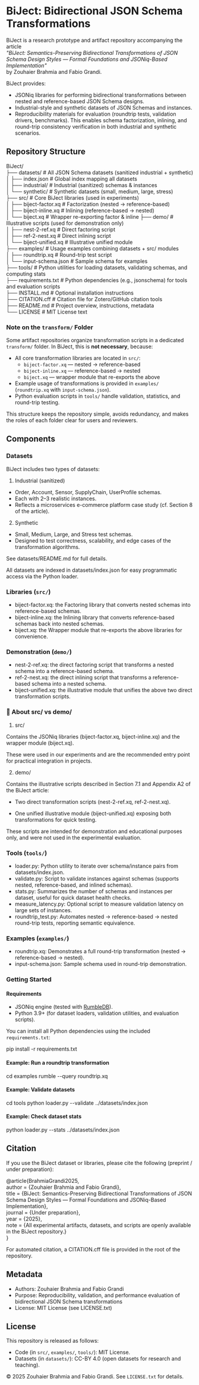 # BiJect: Bidirectional JSON Schema Transformations

BiJect is a research prototype and artifact repository accompanying the article  
*"BiJect: Semantics-Preserving Bidirectional Transformations of JSON Schema Design Styles — Formal Foundations and JSONiq-Based Implementation"*  
by Zouhaier Brahmia and Fabio Grandi.  

BiJect provides:
- JSONiq libraries for performing bidirectional transformations between nested and reference-based JSON Schema designs.
- Industrial-style and synthetic datasets of JSON Schemas and instances.
- Reproducibility materials for evaluation (roundtrip tests, validation drivers, benchmarks).
This enables schema factorization, inlining, and round-trip consistency verification in both industrial and synthetic scenarios.

## Repository Structure

BiJect/  
  ├── datasets/                  # All JSON Schema datasets (sanitized industrial + synthetic)  
  │     ├── index.json           # Global index mapping all datasets  
  │     ├── industrial/          # Industrial (sanitized) schemas & instances  
  │     └── synthetic/           # Synthetic datasets (small, medium, large, stress)  
  ├── src/                       # Core BiJect libraries (used in experiments)  
  │     ├── biject-factor.xq     # Factorization (nested → reference-based)  
  │     ├── biject-inline.xq     # Inlining (reference-based → nested)  
  │     └── biject.xq            # Wrapper re-exporting factor & inline
  ├── demo/                      # Illustrative scripts (used for demonstration only)  
  │     ├── nest-2-ref.xq        # Direct factoring script  
  │     ├── ref-2-nest.xq        # Direct inlining script  
  │     └── biject-unified.xq    # Illustrative unified module  
  ├── examples/                  # Usage examples combining datasets + src/ modules  
  │     ├── roundtrip.xq         # Round-trip test script  
  │     └── input-schema.json    # Sample schema for examples  
  ├── tools/                     # Python utilities for loading datasets, validating schemas, and computing stats  
  ├── requirements.txt           # Python dependencies (e.g., jsonschema) for tools and evaluation scripts  
  ├── INSTALL.md                 # Optional installation instructions  
  ├── CITATION.cff               # Citation file for Zotero/GitHub citation tools  
  ├── README.md                  # Project overview, instructions, metadata  
  └── LICENSE                    # MIT License text  


### Note on the `transform/` Folder

Some artifact repositories organize transformation scripts in a dedicated `transform/` folder. In BiJect, this is **not necessary**, because:

- All core transformation libraries are located in `src/`:
  - `biject-factor.xq` — nested → reference-based  
  - `biject-inline.xq` — reference-based → nested  
  - `biject.xq` — wrapper module that re-exports the above  
- Example usage of transformations is provided in `examples/` (`roundtrip.xq` with `input-schema.json`).  
- Python evaluation scripts in `tools/` handle validation, statistics, and round-trip testing.

This structure keeps the repository simple, avoids redundancy, and makes the roles of each folder clear for users and reviewers.


## Components

### Datasets

BiJect includes two types of datasets:

1. Industrial (sanitized)
- Order, Account, Sensor, SupplyChain, UserProfile schemas.
- Each with 2–3 realistic instances.
- Reflects a microservices e-commerce platform case study (cf. Section 8 of the article).

2. Synthetic
- Small, Medium, Large, and Stress test schemas.
- Designed to test correctness, scalability, and edge cases of the transformation algorithms.

See datasets/README.md for full details.

All datasets are indexed in datasets/index.json for easy programmatic access via the Python loader.


### Libraries (`src/`)
- biject-factor.xq: the Factoring library that converts nested schemas into reference-based schemas.
- biject-inline.xq: the Inlining library that converts reference-based schemas back into nested schemas.
- biject.xq: the Wrapper module that re-exports the above libraries for convenience.

### Demonstration (`demo/`)
- nest-2-ref.xq: the direct factoring script that transforms a nested schema into a reference-based schema.
- ref-2-nest.xq: the direct inlining script that transforms a reference-based schema into a nested schema.
- biject-unified.xq: the illustrative module that unifies the above two direct transformation scripts.

### 🔹 About src/ vs demo/

1. src/

Contains the JSONiq libraries (biject-factor.xq, biject-inline.xq) and the wrapper module (biject.xq).

These were used in our experiments and are the recommended entry point for practical integration in projects.

2. demo/

Contains the illustrative scripts described in Section 7.1 and Appendix A2 of the BiJect article:

- Two direct transformation scripts (nest-2-ref.xq, ref-2-nest.xq).

- One unified illustrative module (biject-unified.xq) exposing both transformations for quick testing.

These scripts are intended for demonstration and educational purposes only, and were not used in the experimental evaluation.


### Tools (`tools/`)
- loader.py: Python utility to iterate over schema/instance pairs from datasets/index.json.
- validate.py: Script to validate instances against schemas (supports nested, reference-based, and inlined schemas).
- stats.py: Summarizes the number of schemas and instances per dataset, useful for quick dataset health checks.
- measure_latency.py: Optional script to measure validation latency on large sets of instances.
- roundtrip_test.py: Automates nested → reference-based → nested round-trip tests, reporting semantic equivalence.

### Examples (`examples/`)
- roundtrip.xq: Demonstrates a full round-trip transformation (nested → reference-based → nested).
- input-schema.json: Sample schema used in round-trip demonstration.

### Getting Started

#### Requirements
- JSONiq engine (tested with [RumbleDB](https://rumbledb.org/)).
- Python 3.9+ (for dataset loaders, validation utilities, and evaluation scripts).

You can install all Python dependencies using the included `requirements.txt`:

pip install -r requirements.txt

#### Example: Run a roundtrip transformation

cd examples
rumble --query roundtrip.xq

#### Example: Validate datasets
cd tools
python loader.py --validate ../datasets/index.json

#### Example: Check dataset stats
python loader.py --stats ../datasets/index.json

## Citation
If you use the BiJect dataset or libraries, please cite the following (preprint / under preparation):

@article{BrahmiaGrandi2025,  
  author    = {Zouhaier Brahmia and Fabio Grandi},  
  title     = {BiJect: Semantics-Preserving Bidirectional Transformations of JSON Schema Design Styles — Formal Foundations and JSONiq-Based Implementation},  
  journal   = {Under preparation},  
  year      = {2025},  
  note      = {All experimental artifacts, datasets, and scripts are openly available in the BiJect repository.}  
}  

For automated citation, a CITATION.cff file is provided in the root of the repository.

## Metadata
- Authors: Zouhaier Brahmia and Fabio Grandi
- Purpose: Reproducibility, validation, and performance evaluation of bidirectional JSON Schema transformations
- License: MIT License (see LICENSE.txt)

   
## License
This repository is released as follows:
- Code (in `src/`, `examples/`, `tools/`): MIT License.  
- Datasets (in `datasets/`): CC-BY 4.0 (open datasets for research and teaching).  

© 2025 Zouhaier Brahmia and Fabio Grandi. See `LICENSE.txt` for details.
